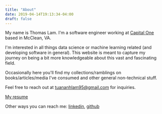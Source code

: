 ```yaml
---
title: "About"
date: 2019-04-14T19:13:34-04:00
draft: false
---
```


My name is Thomas Lam. I'm a software engineer working at [Capital One](https://github.com/capitalone) based in McClean, VA. 

I'm interested in all things data science or machine learning related (and developing software in general). This website is meant to capture my journey on being a bit more knowledgeable about this vast and fascinating field. 

Occasionally here you'll find my collections/ramblings on books/articles/media I've consumed and other general non-technical stuff.

Feel free to reach out at <tuananhlam95@gmail.com> for inquiries.

[My resume](/LamResume_v2_2019.pdf)

Other ways you can reach me: [linkedin](https://www.linkedin.com/in/thomaslam95/), [github](https://github.com/thomaslam)
